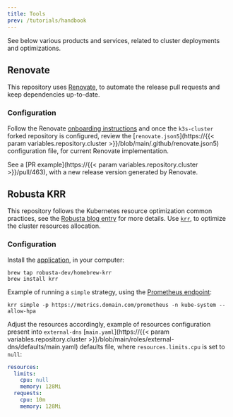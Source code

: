 ```yaml
---
title: Tools
prev: /tutorials/handbook
---
```


See below various products and services, related to cluster deployments and optimizations.

<!--more-->

## Renovate

This repository uses [Renovate](https://docs.renovatebot.com), to automate the release pull requests and keep dependencies up-to-date.

### Configuration

Follow the Renovate [onboarding instructions](https://docs.renovatebot.com/getting-started/installing-onboarding/) and once the `k3s-cluster` forked repository is configured, review the [`renovate.json5`](https://{{< param variables.repository.cluster >}}/blob/main/.github/renovate.json5) configuration file, for current Renovate implementation.

See a [PR example](https://{{< param variables.repository.cluster >}}/pull/463), with a new release version generated by Renovate.

## Robusta KRR

This repository follows the Kubernetes resource optimization common practices, see the [Robusta blog entry](https://home.robusta.dev/blog/stop-using-cpu-limits) for more details. Use [`krr`](https://github.com/robusta-dev/krr), to optimize the cluster resources allocation.

### Configuration

Install the [application](https://github.com/robusta-dev/krr?tab=readme-ov-file#installation-methods), in your computer:

```shell
brew tap robusta-dev/homebrew-krr
brew install krr
```

Example of running a `simple` strategy, using the [Prometheus endpoint](/k3s-cluster/tutorials/handbook/externaldns/#victoria-metrics):

```shell
krr simple -p https://metrics.domain.com/prometheus -n kube-system --allow-hpa
```

Adjust the resources accordingly, example of resources configuration present into `external-dns` [`main.yaml`](https://{{< param variables.repository.cluster >}}/blob/main/roles/external-dns/defaults/main.yaml) defaults file, where `resources.limits.cpu` is set to `null`:

```yaml
resources:
  limits:
    cpu: null
    memory: 128Mi
  requests:
    cpu: 10m
    memory: 128Mi
```
